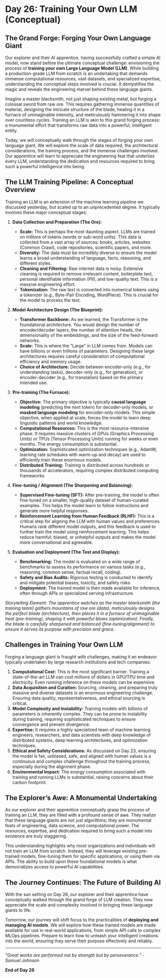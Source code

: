 
# Day 26: Training Your Own LLM (Conceptual)

## The Grand Forge: Forging Your Own Language Giant

Our explorer and their AI apprentice, having successfully crafted a simple AI model, now stand before the ultimate conceptual challenge: envisioning the process of **training your own Large Language Model (LLM)**. While building a production-grade LLM from scratch is an undertaking that demands immense computational resources, vast datasets, and specialized expertise, understanding the conceptual steps involved is crucial. It demystifies the magic and reveals the engineering marvel behind these language giants.

Imagine a master blacksmith, not just shaping existing metal, but forging a colossal sword from raw ore. This requires gathering immense quantities of material, designing the intricate structure of the blade, heating it in a furnace of unimaginable intensity, and meticulously hammering it into shape over countless cycles. Training an LLM is akin to this grand forging process: a monumental effort that transforms raw data into a powerful, intelligent entity.

Today, we will conceptually walk through the stages of forging your own language giant. We will explore the scale of data required, the architectural considerations, the training process, and the immense challenges involved. Our apprentice will learn to appreciate the engineering feat that underlies every LLM, understanding the dedication and resources required to bring such a powerful intelligence into being.

## The LLM Training Pipeline: A Conceptual Overview

Training an LLM is an extension of the machine learning pipeline we discussed yesterday, but scaled up to an unprecedented degree. It typically involves these major conceptual stages:

1.  **Data Collection and Preparation (The Ore):**
    *   **Scale:** This is perhaps the most daunting aspect. LLMs are trained on *trillions* of tokens (words or sub-word units). This data is collected from a vast array of sources: books, articles, websites (Common Crawl), code repositories, scientific papers, and more.
    *   **Diversity:** The data must be incredibly diverse to ensure the model learns a broad understanding of language, facts, reasoning, and different styles.
    *   **Cleaning and Filtering:** Raw internet data is noisy. Extensive cleaning is required to remove irrelevant content, boilerplate text, personal identifiable information (PII), and low-quality text. This is a massive engineering effort.
    *   **Tokenization:** The raw text is converted into numerical tokens using a tokenizer (e.g., Byte-Pair Encoding, WordPiece). This is crucial for the model to process the text.

2.  **Model Architecture Design (The Blueprint):**
    *   **Transformer Backbone:** As we learned, the Transformer is the foundational architecture. You would design the number of encoder/decoder layers, the number of attention heads, the dimensionality of the embeddings, and the size of the feed-forward networks.
    *   **Scale:** This is where the "Large" in LLM comes from. Models can have billions or even trillions of parameters. Designing these large architectures requires careful consideration of computational efficiency and memory usage.
    *   **Choice of Architecture:** Decide between encoder-only (e.g., for understanding tasks), decoder-only (e.g., for generation), or encoder-decoder (e.g., for translation) based on the primary intended use.

3.  **Pre-training (The Furnace):**
    *   **Objective:** The primary objective is typically **causal language modeling** (predicting the next token) for decoder-only models, or **masked language modeling** for encoder-only models. This simple objective, when applied at scale, forces the model to learn deep linguistic patterns and world knowledge.
    *   **Computational Resources:** This is the most resource-intensive phase. It requires massive clusters of GPUs (Graphics Processing Units) or TPUs (Tensor Processing Units) running for weeks or even months. The energy consumption is substantial.
    *   **Optimization:** Sophisticated optimization techniques (e.g., AdamW, learning rate schedules with warm-up and decay) are used to efficiently train these enormous models.
    *   **Distributed Training:** Training is distributed across hundreds or thousands of accelerators, requiring complex distributed computing frameworks.

4.  **Fine-tuning / Alignment (The Sharpening and Balancing):**
    *   **Supervised Fine-tuning (SFT):** After pre-training, the model is often fine-tuned on a smaller, high-quality dataset of human-curated examples. This helps the model learn to follow instructions and generate more helpful responses.
    *   **Reinforcement Learning from Human Feedback (RLHF):** This is a critical step for aligning the LLM with human values and preferences. Humans rank different model outputs, and this feedback is used to further train the model using reinforcement learning. This helps reduce harmful, biased, or unhelpful outputs and makes the model more conversational and agreeable.

5.  **Evaluation and Deployment (The Test and Display):**
    *   **Benchmarking:** The model is evaluated on a wide range of benchmarks to assess its performance on various tasks (e.g., reasoning, common sense, factual recall, coding).
    *   **Safety and Bias Audits:** Rigorous testing is conducted to identify and mitigate potential biases, toxicity, and safety risks.
    *   **Deployment:** The trained model is then made available for inference, often through APIs or specialized serving infrastructure.

*Storytelling Element: The apprentice watches as the master blacksmith (the training team) gathers mountains of raw ore (data), meticulously designs the perfect blade (architecture), then places it in a furnace of unimaginable heat (pre-training), shaping it with powerful blows (optimization). Finally, the blade is carefully sharpened and balanced (fine-tuning/alignment) to ensure it serves its purpose with precision and grace.*



## Challenges in Training Your Own LLM

Forging a language giant is fraught with challenges, making it an endeavor typically undertaken by large research institutions and tech companies:

1.  **Computational Cost:** This is the most significant barrier. Training a state-of-the-art LLM can cost millions of dollars in GPU/TPU time and electricity. Even running inference on these models can be expensive.
2.  **Data Acquisition and Curation:** Sourcing, cleaning, and preparing truly massive and diverse datasets is an enormous engineering challenge. Ensuring data quality, representativeness, and ethical sourcing is critical.
3.  **Model Complexity and Instability:** Training models with billions of parameters is inherently complex. They can be prone to instability during training, requiring sophisticated techniques to ensure convergence and prevent divergence.
4.  **Expertise:** It requires a highly specialized team of machine learning engineers, researchers, and data scientists with deep knowledge of distributed systems, deep learning architectures, and optimization techniques.
5.  **Ethical and Safety Considerations:** As discussed on Day 23, ensuring the model is fair, unbiased, safe, and aligned with human values is a continuous and complex challenge throughout the training process, especially during the alignment phase.
6.  **Environmental Impact:** The energy consumption associated with training and running LLMs is substantial, raising concerns about their carbon footprint.

## The Explorer’s Awe: A Monumental Undertaking

As our explorer and their apprentice conceptually grasp the process of training an LLM, they are filled with a profound sense of awe. They realize that these language giants are not just algorithms; they are monumental feats of engineering, data science, and computational power. The resources, expertise, and dedication required to bring such a model into existence are truly staggering.

This understanding highlights why most organizations and individuals will not train an LLM from scratch. Instead, they will leverage existing pre-trained models, fine-tuning them for specific applications, or using them via APIs. The ability to build upon these foundational models is what democratizes access to powerful AI capabilities.

## The Journey Continues: The Future of Building AI

With the sun setting on Day 26, our explorer and their apprentice have conceptually walked through the grand forge of LLM creation. They now appreciate the scale and complexity involved in bringing these language giants to life.

Tomorrow, our journey will shift focus to the practicalities of **deploying and managing AI models**. We will explore how these trained models are made available for use in real-world applications, from simple API calls to complex MLOps pipelines. Prepare to learn how to unleash your intelligent creations into the world, ensuring they serve their purpose effectively and reliably.

---

*"Great works are performed not by strength but by perseverance." - Samuel Johnson*

**End of Day 26**

